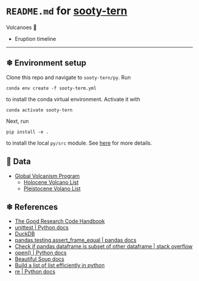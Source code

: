 # `README.md` for [sooty-tern](https://github.com/Ai-Yukino/sooty-tern)

Volcanoes 🌋

- Eruption timeline

---

## ❄ Environment setup

Clone this repo and navigate to `sooty-tern/py`. Run

```
conda env create -f sooty-term.yml
```

to install the conda virtual environment. Activate it with

```
conda activate sooty-tern
```

Next, run

```
pip install -e .
```

to install the local `py/src` module. See [here](https://goodresearch.dev/setup.html#pip-install-your-package) for more details.

## 🌸 Data

- [Global Volcanism Program](https://volcano.si.edu/)
  - [Holocene Volcano List](https://volcano.si.edu/volcanolist_holocene.cfm)
  - [Pleistocene Volano List](https://volcano.si.edu/volcanolist_pleistocene.cfm)

## ❄ References

- [The Good Research Code Handbook](https://goodresearch.dev/)
- [unittest | Python docs](https://docs.python.org/3/library/unittest.html)
- [DuckDB](https://duckdb.org/)
- [pandas.testing.assert_frame_equal | pandas docs](https://pandas.pydata.org/pandas-docs/stable/reference/api/pandas.testing.assert_frame_equal.html)
- [Check if pandas dataframe is subset of other dataframe | stack overflow](https://stackoverflow.com/a/49531052)
- [open() | Python docs](https://docs.python.org/3/library/functions.html#open)
- [Beautiful Soup docs](https://www.crummy.com/software/BeautifulSoup/bs4/doc/)
- [Build a list of list efficiently in python](https://stackoverflow.com/questions/23040784/build-a-list-of-list-efficiently-in-python)
- [re | Python docs](https://docs.python.org/3/library/re.html)
